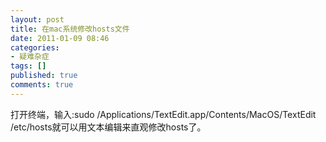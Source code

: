 ```yaml
---
layout: post
title: 在mac系统修改hosts文件
date: 2011-01-09 08:46
categories:
- 疑难杂症
tags: []
published: true
comments: true
---
```

<p>打开终端，输入:sudo /Applications/TextEdit.app/Contents/MacOS/TextEdit /etc/hosts就可以用文本编辑来直观修改hosts了。</p>
